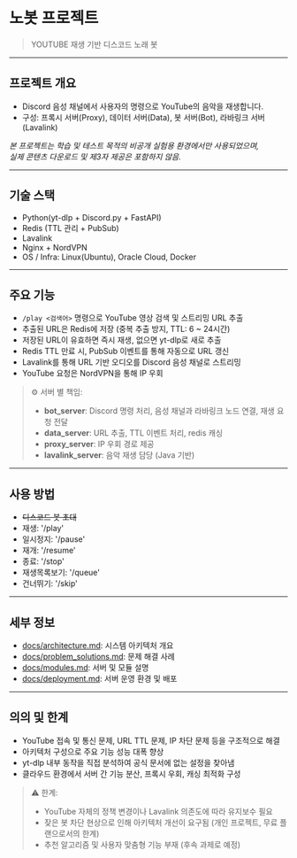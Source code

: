 # 노봇 프로젝트

> YOUTUBE 재생 기반 디스코드 노래 봇

---

## 프로젝트 개요

- Discord 음성 채널에서 사용자의 명령으로 YouTube의 음악을 재생합니다.
- 구성: 프록시 서버(Proxy), 데이터 서버(Data), 봇 서버(Bot), 라바링크 서버(Lavalink)

_본 프로젝트는 학습 및 테스트 목적의 비공개 실험용 환경에서만 사용되었으며,<br>
실제 콘텐츠 다운로드 및 제3자 제공은 포함하지 않음._

---

## 기술 스택

- Python(yt-dlp + Discord.py + FastAPI)
- Redis (TTL 관리 + PubSub)
- Lavalink
- Nginx + NordVPN
- OS / Infra: Linux(Ubuntu), Oracle Cloud, Docker

---

## 주요 기능

- `/play <검색어>` 명령으로 YouTube 영상 검색 및 스트리밍 URL 추출
- 추출된 URL은 Redis에 저장 (중복 추출 방지, TTL: 6 ~ 24시간)
- 저장된 URL이 유효하면 즉시 재생, 없으면 yt-dlp로 새로 추출
- Redis TTL 만료 시, PubSub 이벤트를 통해 자동으로 URL 갱신
- Lavalink를 통해 URL 기반 오디오를 Discord 음성 채널로 스트리밍
- YouTube 요청은 NordVPN을 통해 IP 우회

> ⚙️ 서버 별 책임:
> - **bot_server**: Discord 명령 처리, 음성 채널과 라바링크 노드 연결, 재생 요청 전달
> - **data_server**: URL 추출, TTL 이벤트 처리, redis 캐싱
> - **proxy_server**: IP 우회 경로 제공
> - **lavalink_server**: 음악 재생 담당 (Java 기반)

---

## 사용 방법

- ~~디스코드 봇 초대~~
- 재생: '/play'
- 일시정지: '/pause'
- 재개: '/resume'
- 종료: '/stop'
- 재생목록보기: '/queue'
- 건너뛰기: '/skip'

---

## 세부 정보

- [docs/architecture.md](./docs/architecture.md): 시스템 아키텍처 개요
- [docs/problem_solutions.md](./docs/problem_solutions.md): 문제 해결 사례
- [docs/modules.md](./docs/modules.md): 서버 및 모듈 설명
- [docs/deployment.md](./docs/deployment.md): 서버 운영 환경 및 배포

---

## 의의 및 한계

- YouTube 접속 및 통신 문제, URL TTL 문제, IP 차단 문제 등을 구조적으로 해결
- 아키텍처 구성으로 주요 기능 성능 대폭 향상
- yt-dlp 내부 동작을 직접 분석하여 공식 문서에 없는 설정을 찾아냄
- 클라우드 환경에서 서버 간 기능 분산, 프록시 우회, 캐싱 최적화 구성

> ⚠️ 한계:
> - YouTube 자체의 정책 변경이나 Lavalink 의존도에 따라 유지보수 필요
> - 잦은 봇 차단 현상으로 인해 아키텍처 개선이 요구됨 (개인 프로젝트, 무료 플랜으로서의 한계)
> - 추천 알고리즘 및 사용자 맞춤형 기능 부재 (후속 과제로 예정)

